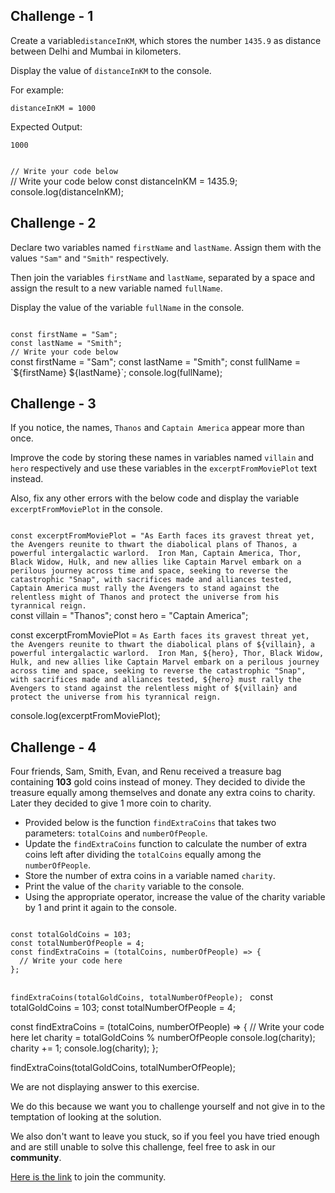 ## Challenge - 1

Create a variable`distanceInKM`,
which stores the number
`1435.9` as distance
between Delhi and
Mumbai in kilometers.

Display the value of `distanceInKM`
to the console.

For example:
```
distanceInKM = 1000
```

Expected Output:
```
1000
```
<codeblock language="javascript" type="exercise" testMode="fixedInput" showSolution="false">
<code>
// Write your code below
</code>
<solution>
// Write your code below
const distanceInKM = 1435.9;
console.log(distanceInKM);
</solution>
</codeblock>

## Challenge - 2

Declare two variables named `firstName`
and
`lastName`.
Assign them with the values
`"Sam"` and `"Smith"` respectively.

Then join the variables `firstName`
and `lastName`, separated by a
space and assign the result
to a new variable named `fullName`.

Display the value of the variable
`fullName` in the console.

<codeblock language="javascript" type="exercise" testMode="fixedInput" showSolution="false">
<code>
const firstName = "Sam";
const lastName = "Smith";
// Write your code below
</code>
<solution>
const firstName = "Sam";
const lastName = "Smith";
const fullName = `${firstName} ${lastName}`;
console.log(fullName);
</solution>
</codeblock>

## Challenge - 3

If you notice, the names,
`Thanos` and `Captain America`
appear more than once.

Improve the code by storing
these names in variables
named `villain` and `hero`
respectively
and
use these variables in the
`excerptFromMoviePlot` text instead.

Also, fix any other errors with the
below code and display the variable
`excerptFromMoviePlot` in the console.

<codeblock language="javascript" type="exercise" testMode="fixedInput" showSolution="false">
<code>
const excerptFromMoviePlot = "As Earth faces its gravest threat yet, the Avengers reunite to thwart the diabolical plans of Thanos, a powerful intergalactic warlord.  Iron Man, Captain America, Thor, Black Widow, Hulk, and new allies like Captain Marvel embark on a perilous journey across time and space, seeking to reverse the catastrophic "Snap", with sacrifices made and alliances tested, Captain America must rally the Avengers to stand against the relentless might of Thanos and protect the universe from his tyrannical reign.
</code>
<solution>
const villain = "Thanos";
const hero = "Captain America";

const excerptFromMoviePlot = `As Earth faces its gravest threat yet, the Avengers reunite to thwart the diabolical plans of ${villain}, a powerful intergalactic warlord.  Iron Man, ${hero}, Thor, Black Widow, Hulk, and new allies like Captain Marvel embark on a perilous journey across time and space, seeking to reverse the catastrophic "Snap", with sacrifices made and alliances tested, ${hero} must rally the Avengers to stand against the relentless might of ${villain} and protect the universe from his tyrannical reign.`

console.log(excerptFromMoviePlot);
</solution>
</codeblock>

## Challenge - 4

Four friends, Sam, Smith, Evan, and Renu
received a treasure bag containing **103**
gold coins instead of money.
They decided to divide the treasure equally
among themselves and donate any extra coins
to charity.
Later they decided to give 1 more coin to charity.

- Provided below is the function `findExtraCoins`
  that takes two parameters:
  `totalCoins` and `numberOfPeople`.
- Update the `findExtraCoins` function to calculate
  the number of extra coins left after dividing
  the `totalCoins` equally among the `numberOfPeople`.
- Store the number of extra coins in a variable
  named `charity`.
- Print the value of the `charity` variable to
  the console.
- Using the appropriate operator,
  increase the value of the charity variable
  by 1 and print it again to the console.
<codeblock language="javascript" type="exercise" testMode="fixedInput" showSolution="false">
<code>
const totalGoldCoins = 103;
const totalNumberOfPeople = 4;
const findExtraCoins = (totalCoins, numberOfPeople) => {
  // Write your code here
};

findExtraCoins(totalGoldCoins, totalNumberOfPeople);
</code>
<solution>
const totalGoldCoins = 103;
const totalNumberOfPeople = 4;

const findExtraCoins = (totalCoins, numberOfPeople) => {
// Write your code here
  let charity = totalGoldCoins % numberOfPeople
  console.log(charity);
  charity += 1;
  console.log(charity);
};

findExtraCoins(totalGoldCoins, totalNumberOfPeople);
</solution>
</codeblock>

We are not displaying answer to this exercise.

We do this because we want you to challenge yourself
and
not give in to the temptation of looking at the solution.

We also don't want to leave you stuck, so if you feel
you have tried enough and are still unable to solve
this challenge, feel free to ask in our **community**.

[Here is the link](https://bigbinaryacademy.slack.com/join/shared_invite/zt-23dvxwolx-U9LYYbv4ycmODEA1cbNFgA#/shared-invite/email) to join the community.
